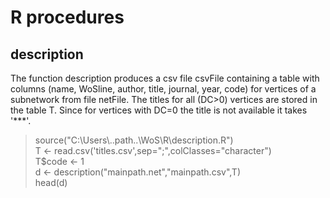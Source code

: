 # R procedures

## description

The function description produces a csv file csvFile containing a table with columns (name, WoSline, author, title, journal, year, code)  for vertices of a subnetwork from file netFile. The titles for all (DC>0) vertices are stored in the table T. Since for vertices with DC=0 the title is not available it takes '***'.


> source("C:\\Users\\..path..\\WoS\\R\\description.R")  
> T <- read.csv('titles.csv',sep=";",colClasses="character")  
> T$code <- 1  
> d <- description("mainpath.net","mainpath.csv",T)  
> head(d)  
